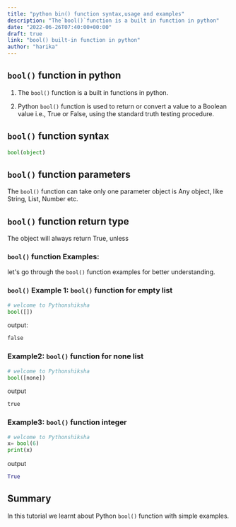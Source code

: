```yaml
---
title: "python bin() function syntax,usage and examples"
description: "The`bool()`function is a built in function in python"
date: "2022-06-26T07:40:00+00:00"
draft: true
link: "bool() built-in function in python"
author: "harika"
---
```


## `bool()` function in python

1. The `bool()` function is a built in functions in python.

2. Python `bool()` function is used to return or convert a value to a Boolean value i.e., True or False, using the standard truth testing procedure.


## `bool()` function syntax

```python
bool(object)
```
## `bool()` function parameters

The `bool()` function can take only one parameter
object 	is Any object, like String, List, Number etc.

## `bool()` function return type

The object will always return True, unless

### `bool()` function Examples:

let's go through the `bool()` function examples for better understanding.

### `bool()` Example 1: `bool()` function for empty list

```python
# welcome to Pythonshiksha
bool([])
```
output:

```python
false
```

### Example2:  `bool()` function for none list
```python
# welcome to Pythonshiksha
bool([none])
```
output
```python
true
```

### Example3: `bool()` function integer

```python
# welcome to Pythonshiksha
x= bool(6) 
print(x)
```
output
```python
True
```

## Summary 
In this tutorial we learnt about Python `bool()` function with simple examples.


